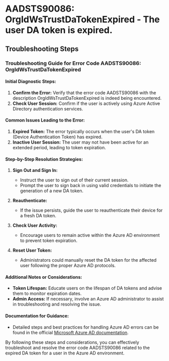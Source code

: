 # AADSTS90086: OrgIdWsTrustDaTokenExpired - The user DA token is expired.


## Troubleshooting Steps
### Troubleshooting Guide for Error Code AADSTS90086: OrgIdWsTrustDaTokenExpired

#### Initial Diagnostic Steps:
1. **Confirm the Error:** Verify that the error code AADSTS90086 with the description OrgIdWsTrustDaTokenExpired is indeed being encountered.
2. **Check User Session:** Confirm if the user is actively using Azure Active Directory authentication services.

#### Common Issues Leading to the Error:
1. **Expired Token:** The error typically occurs when the user's DA token (Device Authentication Token) has expired.
2. **Inactive User Session:** The user may not have been active for an extended period, leading to token expiration.
  
#### Step-by-Step Resolution Strategies:
1. **Sign Out and Sign In:**
    - Instruct the user to sign out of their current session.
    - Prompt the user to sign back in using valid credentials to initiate the generation of a new DA token.

2. **Reauthenticate:**
    - If the issue persists, guide the user to reauthenticate their device for a fresh DA token.
  
3. **Check User Activity:**
    - Encourage users to remain active within the Azure AD environment to prevent token expiration.
  
4. **Reset User Token:**
    - Administrators could manually reset the DA token for the affected user following the proper Azure AD protocols.
  
#### Additional Notes or Considerations:
- **Token Lifespan:** Educate users on the lifespan of DA tokens and advise them to monitor expiration dates.
- **Admin Access:** If necessary, involve an Azure AD administrator to assist in troubleshooting and resolving the issue.
  
#### Documentation for Guidance:
- Detailed steps and best practices for handling Azure AD errors can be found in the official [Microsoft Azure AD documentation](https://docs.microsoft.com/en-us/azure/active-directory/develop/reference-aadsts-error-codes).

By following these steps and considerations, you can effectively troubleshoot and resolve the error code AADSTS90086 related to the expired DA token for a user in the Azure AD environment.